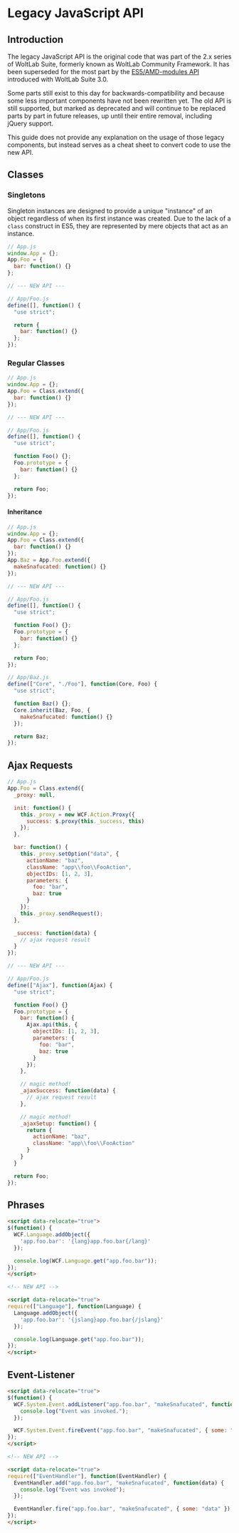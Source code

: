 # Legacy JavaScript API

## Introduction

The legacy JavaScript API is the original code that was part of the 2.x series
of WoltLab Suite, formerly known as WoltLab Community Framework. It has been
superseded for the most part by the [ES5/AMD-modules API](new-api_writing-a-module.md)
introduced with WoltLab Suite 3.0.

Some parts still exist to this day for backwards-compatibility and because some
less important components have not been rewritten yet. The old API is still
supported, but marked as deprecated and will continue to be replaced parts by
part in future releases, up until their entire removal, including jQuery support.

This guide does not provide any explanation on the usage of those legacy components,
but instead serves as a cheat sheet to convert code to use the new API.

## Classes

### Singletons

Singleton instances are designed to provide a unique "instance" of an object
regardless of when its first instance was created. Due to the lack of a `class`
construct in ES5, they are represented by mere objects that act as an instance.

```js
// App.js
window.App = {};
App.Foo = {
  bar: function() {}
};

// --- NEW API ---

// App/Foo.js
define([], function() {
  "use strict";

  return {
    bar: function() {}
  };
});
```

### Regular Classes

```js
// App.js
window.App = {};
App.Foo = Class.extend({
  bar: function() {}
});

// --- NEW API ---

// App/Foo.js
define([], function() {
  "use strict";

  function Foo() {};
  Foo.prototype = {
    bar: function() {}
  };

  return Foo;
});
```

#### Inheritance

```js
// App.js
window.App = {};
App.Foo = Class.extend({
  bar: function() {}
});
App.Baz = App.Foo.extend({
  makeSnafucated: function() {}
});

// --- NEW API ---

// App/Foo.js
define([], function() {
  "use strict";

  function Foo() {};
  Foo.prototype = {
    bar: function() {}
  };

  return Foo;
});

// App/Baz.js
define(["Core", "./Foo"], function(Core, Foo) {
  "use strict";

  function Baz() {};
  Core.inherit(Baz, Foo, {
    makeSnafucated: function() {}
  });

  return Baz;
});
```

## Ajax Requests

```js
// App.js
App.Foo = Class.extend({
  _proxy: null,

  init: function() {
    this._proxy = new WCF.Action.Proxy({
      success: $.proxy(this._success, this)
    });
  },

  bar: function() {
    this._proxy.setOption("data", {
      actionName: "baz",
      className: "app\\foo\\FooAction",
      objectIDs: [1, 2, 3],
      parameters: {
        foo: "bar",
        baz: true
      }
    });
    this._proxy.sendRequest();
  },

  _success: function(data) {
    // ajax request result
  }
});

// --- NEW API ---

// App/Foo.js
define(["Ajax"], function(Ajax) {
  "use strict";

  function Foo() {}
  Foo.prototype = {
    bar: function() {
      Ajax.api(this, {
        objectIDs: [1, 2, 3],
        parameters: {
          foo: "bar",
          baz: true
        }
      });
    },

    // magic method!
    _ajaxSuccess: function(data) {
      // ajax request result
    },

    // magic method!
    _ajaxSetup: function() {
      return {
        actionName: "baz",
        className: "app\\foo\\FooAction"
      }
    }
  }

  return Foo;
});
```

## Phrases

```html
<script data-relocate="true">
$(function() {
  WCF.Language.addObject({
    'app.foo.bar': '{lang}app.foo.bar{/lang}'
  });

  console.log(WCF.Language.get("app.foo.bar"));
});
</script>

<!-- NEW API -->

<script data-relocate="true">
require(["Language"], function(Language) {
  Language.addObject({
    'app.foo.bar': '{jslang}app.foo.bar{/jslang}'
  });

  console.log(Language.get("app.foo.bar"));
});
</script>
```

## Event-Listener

```html
<script data-relocate="true">
$(function() {
  WCF.System.Event.addListener("app.foo.bar", "makeSnafucated", function(data) {
    console.log("Event was invoked.");
  });

  WCF.System.Event.fireEvent("app.foo.bar", "makeSnafucated", { some: "data" });
});
</script>

<!-- NEW API -->

<script data-relocate="true">
require(["EventHandler"], function(EventHandler) {
  EventHandler.add("app.foo.bar", "makeSnafucated", function(data) {
    console.log("Event was invoked");
  });

  EventHandler.fire("app.foo.bar", "makeSnafucated", { some: "data" });
});
</script>
```
